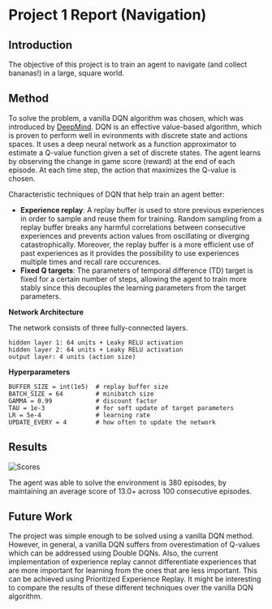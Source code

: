 # Project 1 Report (Navigation)

## Introduction

The objective of this project is to train an agent to navigate (and collect bananas!) in a large, square world.

## Method

To solve the problem, a vanilla DQN algorithm was chosen, which was introduced by [DeepMind](https://storage.googleapis.com/deepmind-media/dqn/DQNNaturePaper.pdf). DQN is an effective value-based algorithm, which is proven to perform well in evironments with discrete state and actions spaces. It uses a deep neural network as a function approximator to estimate a Q-value function given a set of discrete states. The agent learns by observing the change in game score (reward) at the end of each episode. At each time step, the action that maximizes the Q-value is chosen.

Characteristic techniques of DQN that help train an agent better:
- **Experience replay**: A replay buffer is used to store previous experiences in order to sample and reuse them for training. Random sampling from a replay buffer breaks any harmful correlations between consecutive experiences and prevents action values from oscillating or diverging catastrophically. Moreover, the replay buffer is a more efficient use of past experiences as it provides the possibility to use experiences multiple times and recall rare occurences.
- **Fixed Q targets**: The parameters of temporal difference (TD) target is fixed for a certain number of steps, allowing the agent to train more stably since this decouples the learning parameters from the target parameters.

**Network Architecture**

The network consists of three fully-connected layers.

	hidden layer 1: 64 units + Leaky RELU activation		
	hidden layer 2: 64 units + Leaky RELU activation		
	output layer: 4 units (action size)

**Hyperparameters**

	BUFFER_SIZE = int(1e5)  # replay buffer size
	BATCH_SIZE = 64         # minibatch size
	GAMMA = 0.99            # discount factor
	TAU = 1e-3              # for soft update of target parameters
	LR = 5e-4               # learning rate 
	UPDATE_EVERY = 4        # how often to update the network

## Results

![Scores]()

The agent was able to solve the environment is 380 episodes, by maintaining an average score of 13.0+ across 100 consecutive episodes.

## Future Work

The project was simple enough to be solved using a vanilla DQN method. However, in general, a vanilla DQN suffers from overestimation of Q-values which can be addressed using Double DQNs. Also, the current implementation of experience replay cannot differentiate experiences that are more important for learning from the ones that are less important. This can be achieved using Prioritized Experience Replay. It might be interesting to compare the results of these different techniques over the vanilla DQN algorithm.
